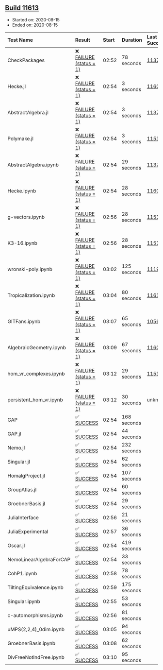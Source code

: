 ## [Build 11613](https://oscarci.mathematik.uni-kl.de/job/oscar/11613/)

* Started on: 2020-08-15
* Ended on: 2020-08-15

| Test Name    | Result | Start | Duration | Last Success | First Failure |
|:-------------|:-------|:------|:---------|:-------------|:--------------|
| CheckPackages | ❌ [FAILURE (status = 1)](https://oscarci.mathematik.uni-kl.de/job/oscar/11613/artifact/logs/build-11613/CheckPackages.log) | 02:52 | 78 seconds | [11376](https://oscarci.mathematik.uni-kl.de/job/oscar/11376/) | [11377](https://oscarci.mathematik.uni-kl.de/job/oscar/11377/) |
| Hecke.jl | ❌ [FAILURE (status = 1)](https://oscarci.mathematik.uni-kl.de/job/oscar/11613/artifact/logs/build-11613/Hecke.jl.log) | 02:54 | 3 seconds | [11602](https://oscarci.mathematik.uni-kl.de/job/oscar/11602/) | [11603](https://oscarci.mathematik.uni-kl.de/job/oscar/11603/) |
| AbstractAlgebra.jl | ❌ [FAILURE (status = 1)](https://oscarci.mathematik.uni-kl.de/job/oscar/11613/artifact/logs/build-11613/AbstractAlgebra.jl.log) | 02:54 | 3 seconds | [11376](https://oscarci.mathematik.uni-kl.de/job/oscar/11376/) | [11377](https://oscarci.mathematik.uni-kl.de/job/oscar/11377/) |
| Polymake.jl | ❌ [FAILURE (status = 1)](https://oscarci.mathematik.uni-kl.de/job/oscar/11613/artifact/logs/build-11613/Polymake.jl.log) | 02:54 | 3 seconds | [11532](https://oscarci.mathematik.uni-kl.de/job/oscar/11532/) | [11533](https://oscarci.mathematik.uni-kl.de/job/oscar/11533/) |
| AbstractAlgebra.ipynb | ❌ [FAILURE (status = 1)](https://oscarci.mathematik.uni-kl.de/job/oscar/11613/artifact/logs/build-11613/AbstractAlgebra.ipynb.log) | 02:54 | 29 seconds | [11376](https://oscarci.mathematik.uni-kl.de/job/oscar/11376/) | [11377](https://oscarci.mathematik.uni-kl.de/job/oscar/11377/) |
| Hecke.ipynb | ❌ [FAILURE (status = 1)](https://oscarci.mathematik.uni-kl.de/job/oscar/11613/artifact/logs/build-11613/Hecke.ipynb.log) | 02:54 | 28 seconds | [11602](https://oscarci.mathematik.uni-kl.de/job/oscar/11602/) | [11603](https://oscarci.mathematik.uni-kl.de/job/oscar/11603/) |
| g-vectors.ipynb | ❌ [FAILURE (status = 1)](https://oscarci.mathematik.uni-kl.de/job/oscar/11613/artifact/logs/build-11613/g-vectors.ipynb.log) | 02:56 | 28 seconds | [11532](https://oscarci.mathematik.uni-kl.de/job/oscar/11532/) | [11533](https://oscarci.mathematik.uni-kl.de/job/oscar/11533/) |
| K3-16.ipynb | ❌ [FAILURE (status = 1)](https://oscarci.mathematik.uni-kl.de/job/oscar/11613/artifact/logs/build-11613/K3-16.ipynb.log) | 02:56 | 28 seconds | [11532](https://oscarci.mathematik.uni-kl.de/job/oscar/11532/) | [11533](https://oscarci.mathematik.uni-kl.de/job/oscar/11533/) |
| wronski-poly.ipynb | ❌ [FAILURE (status = 1)](https://oscarci.mathematik.uni-kl.de/job/oscar/11613/artifact/logs/build-11613/wronski-poly.ipynb.log) | 03:02 | 125 seconds | [11192](https://oscarci.mathematik.uni-kl.de/job/oscar/11192/) | [11193](https://oscarci.mathematik.uni-kl.de/job/oscar/11193/) |
| Tropicalization.ipynb | ❌ [FAILURE (status = 1)](https://oscarci.mathematik.uni-kl.de/job/oscar/11613/artifact/logs/build-11613/Tropicalization.ipynb.log) | 03:04 | 80 seconds | [11612](https://oscarci.mathematik.uni-kl.de/job/oscar/11612/) | [11613](https://oscarci.mathematik.uni-kl.de/job/oscar/11613/) |
| GITFans.ipynb | ❌ [FAILURE (status = 1)](https://oscarci.mathematik.uni-kl.de/job/oscar/11613/artifact/logs/build-11613/GITFans.ipynb.log) | 03:07 | 65 seconds | [10566](https://oscarci.mathematik.uni-kl.de/job/oscar/10566/) | [10567](https://oscarci.mathematik.uni-kl.de/job/oscar/10567/) |
| AlgebraicGeometry.ipynb | ❌ [FAILURE (status = 1)](https://oscarci.mathematik.uni-kl.de/job/oscar/11613/artifact/logs/build-11613/AlgebraicGeometry.ipynb.log) | 03:09 | 67 seconds | [11602](https://oscarci.mathematik.uni-kl.de/job/oscar/11602/) | [11603](https://oscarci.mathematik.uni-kl.de/job/oscar/11603/) |
| hom_vr_complexes.ipynb | ❌ [FAILURE (status = 1)](https://oscarci.mathematik.uni-kl.de/job/oscar/11613/artifact/logs/build-11613/hom_vr_complexes.ipynb.log) | 03:12 | 29 seconds | [11532](https://oscarci.mathematik.uni-kl.de/job/oscar/11532/) | [11533](https://oscarci.mathematik.uni-kl.de/job/oscar/11533/) |
| persistent_hom_vr.ipynb | ❌ [FAILURE (status = 1)](https://oscarci.mathematik.uni-kl.de/job/oscar/11613/artifact/logs/build-11613/persistent_hom_vr.ipynb.log) | 03:12 | 30 seconds | unknown | unknown |
| GAP | ✅ [SUCCESS](https://oscarci.mathematik.uni-kl.de/job/oscar/11613/artifact/logs/build-11613/GAP.log) | 02:54 | 168 seconds |  |  |
| GAP.jl | ✅ [SUCCESS](https://oscarci.mathematik.uni-kl.de/job/oscar/11613/artifact/logs/build-11613/GAP.jl.log) | 02:54 | 44 seconds |  |  |
| Nemo.jl | ✅ [SUCCESS](https://oscarci.mathematik.uni-kl.de/job/oscar/11613/artifact/logs/build-11613/Nemo.jl.log) | 02:54 | 232 seconds |  |  |
| Singular.jl | ✅ [SUCCESS](https://oscarci.mathematik.uni-kl.de/job/oscar/11613/artifact/logs/build-11613/Singular.jl.log) | 02:54 | 62 seconds |  |  |
| HomalgProject.jl | ✅ [SUCCESS](https://oscarci.mathematik.uni-kl.de/job/oscar/11613/artifact/logs/build-11613/HomalgProject.jl.log) | 02:54 | 107 seconds |  |  |
| GroupAtlas.jl | ✅ [SUCCESS](https://oscarci.mathematik.uni-kl.de/job/oscar/11613/artifact/logs/build-11613/GroupAtlas.jl.log) | 02:54 | 60 seconds |  |  |
| GroebnerBasis.jl | ✅ [SUCCESS](https://oscarci.mathematik.uni-kl.de/job/oscar/11613/artifact/logs/build-11613/GroebnerBasis.jl.log) | 02:54 | 29 seconds |  |  |
| JuliaInterface | ✅ [SUCCESS](https://oscarci.mathematik.uni-kl.de/job/oscar/11613/artifact/logs/build-11613/JuliaInterface.log) | 02:56 | 21 seconds |  |  |
| JuliaExperimental | ✅ [SUCCESS](https://oscarci.mathematik.uni-kl.de/job/oscar/11613/artifact/logs/build-11613/JuliaExperimental.log) | 02:57 | 36 seconds |  |  |
| Oscar.jl | ✅ [SUCCESS](https://oscarci.mathematik.uni-kl.de/job/oscar/11613/artifact/logs/build-11613/Oscar.jl.log) | 02:54 | 419 seconds |  |  |
| NemoLinearAlgebraForCAP | ✅ [SUCCESS](https://oscarci.mathematik.uni-kl.de/job/oscar/11613/artifact/logs/build-11613/NemoLinearAlgebraForCAP.log) | 02:54 | 33 seconds |  |  |
| CohP1.ipynb | ✅ [SUCCESS](https://oscarci.mathematik.uni-kl.de/job/oscar/11613/artifact/logs/build-11613/CohP1.ipynb.log) | 02:58 | 78 seconds |  |  |
| TiltingEquivalence.ipynb | ✅ [SUCCESS](https://oscarci.mathematik.uni-kl.de/job/oscar/11613/artifact/logs/build-11613/TiltingEquivalence.ipynb.log) | 02:59 | 175 seconds |  |  |
| Singular.ipynb | ✅ [SUCCESS](https://oscarci.mathematik.uni-kl.de/job/oscar/11613/artifact/logs/build-11613/Singular.ipynb.log) | 02:55 | 53 seconds |  |  |
| c-automorphisms.ipynb | ✅ [SUCCESS](https://oscarci.mathematik.uni-kl.de/job/oscar/11613/artifact/logs/build-11613/c-automorphisms.ipynb.log) | 02:56 | 81 seconds |  |  |
| uMPS(2,2,4)_0dim.ipynb | ✅ [SUCCESS](https://oscarci.mathematik.uni-kl.de/job/oscar/11613/artifact/logs/build-11613/uMPS-2-2-4-_0dim.ipynb.log) | 03:05 | 94 seconds |  |  |
| GroebnerBasis.ipynb | ✅ [SUCCESS](https://oscarci.mathematik.uni-kl.de/job/oscar/11613/artifact/logs/build-11613/GroebnerBasis.ipynb.log) | 03:08 | 62 seconds |  |  |
| DivFreeNotIndFree.ipynb | ✅ [SUCCESS](https://oscarci.mathematik.uni-kl.de/job/oscar/11613/artifact/logs/build-11613/DivFreeNotIndFree.ipynb.log) | 03:10 | 95 seconds |  |  |
